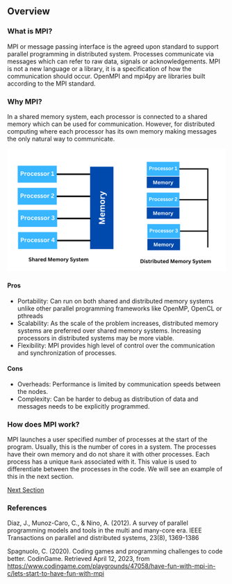 ## Overview

### What is MPI?

MPI or message passing interface is the agreed upon standard to support parallel programming in distributed system. Processes communicate via messages which can refer to raw data, signals or acknowledgements. MPI is not a new language or a library, it is a specification of how the communication should occur. OpenMPI and mpi4py are libraries built according to the MPI standard.

### Why MPI?

In a shared memory system, each processor is connected to a shared memory which can be used for communication. However, for distributed computing where each processor has its own memory making messages the only natural way to communicate.

![alt text](https://github.com/japnitahuja/guide-to-mpi/blob/main/documentation/images/sharedvsdistributed.png)

#### Pros
- Portability: Can run on both shared and distributed memory systems unlike other parallel programming frameworks like OpenMP, OpenCL or pthreads
- Scalability: As the scale of the problem increases, distributed memory systems are preferred over shared memory systems. Increasing processors in distributed systems may be more viable.
- Flexibility: MPI provides high level of control over the communication and synchronization of processes.

#### Cons
- Overheads: Performance is limited by communication speeds between the nodes.
- Complexity: Can be harder to debug as distribution of data and messages needs to be explicitly programmed.


### How does MPI work?

MPI launches a user specified number of processes at the start of the program. Usually, this is the number of cores in a system. The processes have their own memory and do not share it with other processes. Each process has a unique `Rank` associated with it. This value is used to differentiate between the processes in the code. We will see an example of this in the next section.

[Next Section](https://github.com/japnitahuja/guide-to-mpi/blob/main/documentation/Communicator.md)

### References

Diaz, J., Munoz-Caro, C., & Nino, A. (2012). A survey of parallel programming models and tools in the multi and many-core era. IEEE Transactions on parallel and distributed systems, 23(8), 1369-1386

Spagnuolo, C. (2020). Coding games and programming challenges to code better. CodinGame. Retrieved April 12, 2023, from https://www.codingame.com/playgrounds/47058/have-fun-with-mpi-in-c/lets-start-to-have-fun-with-mpi 
